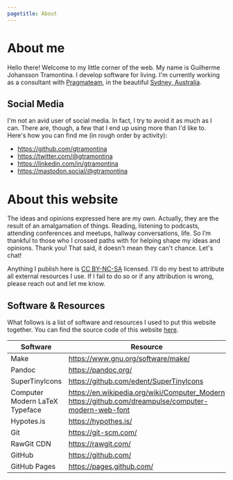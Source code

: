 ```yaml
---
pagetitle: About
---
```


# About me

Hello there! Welcome to my little corner of the web. My name is <span lang="pt-BR">Guilherme Johansson Tramontina</span>. I develop software for living. I'm currently working as a consultant with [Pragmateam](https://pragma.team), in the beautiful [Sydney, Australia](https://en.wikipedia.org/wiki/Sydney).

## Social Media

I'm not an avid user of social media. In fact, I try to avoid it as much as I can. There are, though, a few that I end up using more than I'd like to. Here's how you can find me (in rough order by activity):

* <https://github.com/gtramontina>
* <https://twitter.com/@gtramontina>
* <https://linkedin.com/in/gtramontina>
* <https://mastodon.social/@gtramontina>

# About this website

The ideas and opinions expressed here are my own. Actually, they are the result of an amalgamation of things. Reading, listening to podcasts, attending conferences and meetups, hallway conversations, life. So I’m thankful to those who I crossed paths with for helping shape my ideas and opinions. Thank you! That said, it doesn't mean they can't chance. Let's chat!

Anything I publish here is [CC BY-NC-SA](https://creativecommons.org/licenses/by-nc-sa/4.0/legalcode) licensed. I'll do my best to attribute all external resources I use. If I fail to do so or if any attribution is wrong, please reach out and let me know.

## Software & Resources

What follows is a list of software and resources I used to put this website together. You can find the source code of this website [here](https://github.com/gtramontina/gtramontina.github.io/).

| Software | Resource |
| ---- | ------- |
| Make | <https://www.gnu.org/software/make/> |
| Pandoc | <https://pandoc.org/> |
| SuperTinyIcons | <https://github.com/edent/SuperTinyIcons> |
| Computer Modern LaTeX Typeface | <https://en.wikipedia.org/wiki/Computer_Modern><br/><https://github.com/dreampulse/computer-modern-web-font> |
| Hypotes.is | <https://hypothes.is/> |
| Git | <https://git-scm.com/> |
| RawGit CDN | <https://rawgit.com/> |
| GitHub | <https://github.com/> |
| GitHub Pages | <https://pages.github.com/> |
